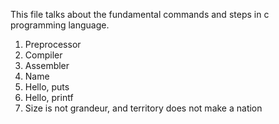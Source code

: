 This file talks about the fundamental commands and steps in c programming language.
1. Preprocessor
2. Compiler 
3. Assembler
4. Name
5. Hello, puts
6. Hello, printf
7. Size is not grandeur, and territory does not make a nation

